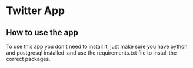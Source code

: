 # Twitter App

## How to use the app


To use this app you don't need to install it; just make sure you have python and postgresql installed :and use the requirements.txt file to install the correct packages.


